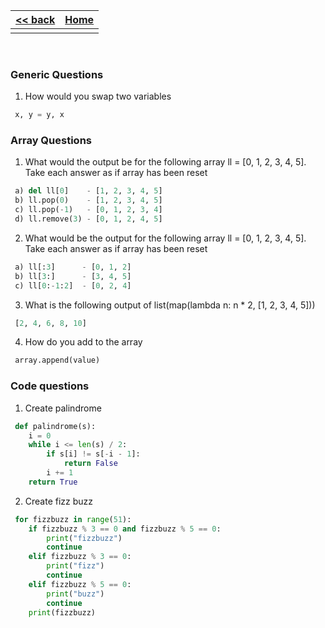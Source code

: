 
<style> 
 .markdown-body table {
   margin-bottom: -40px;
 }
 
 .markdown-body tbody {
    border-top: 2px solid #FFFFFF;
    border-bottom: 2px solid #FFFFFF;
    background-color: #FFFFFF;
}
 
.markdown-body td {
    border-right: 1px solid #FFFFFF;
    border-bottom: 1px solid #FFFFFF;
    padding: 5px;
}
</style>

| [<< back](../)                  | [Home](https://daniel-jb.github.io/CoderDojo)      |
| -------------                   | -----:                                             |
|              |       |

<br />

### Generic Questions
1) How would you swap two variables
```Python
 x, y = y, x
```

### Array Questions
1) What would the output be for the following array ll = [0, 1, 2, 3, 4, 5]. Take each answer as if array has been reset
```Python
 a) del ll[0]    - [1, 2, 3, 4, 5] 
 b) ll.pop(0)    - [1, 2, 3, 4, 5] 
 c) ll.pop(-1)   - [0, 1, 2, 3, 4] 
 d) ll.remove(3) - [0, 1, 2, 4, 5] 
```


2) What would be the output for the following array ll = [0, 1, 2, 3, 4, 5]. Take each answer as if array has been reset
```Python
 a) ll[:3]      - [0, 1, 2] 
 b) ll[3:]      - [3, 4, 5] 
 c) ll[0:-1:2]  - [0, 2, 4] 
```

3) What is the following output of list(map(lambda n: n * 2, [1, 2, 3, 4, 5]))
```Python
 [2, 4, 6, 8, 10]
```

4) How do you add to the array
```Python
 array.append(value)
```

### Code questions
1) Create palindrome
```Python
 def palindrome(s):
    i = 0
    while i <= len(s) / 2:
        if s[i] != s[-i - 1]:
            return False
        i += 1
    return True
```

2) Create fizz buzz
```Python
 for fizzbuzz in range(51):
    if fizzbuzz % 3 == 0 and fizzbuzz % 5 == 0:
        print("fizzbuzz")
        continue
    elif fizzbuzz % 3 == 0:
        print("fizz")
        continue
    elif fizzbuzz % 5 == 0:
        print("buzz")
        continue
    print(fizzbuzz)
```
